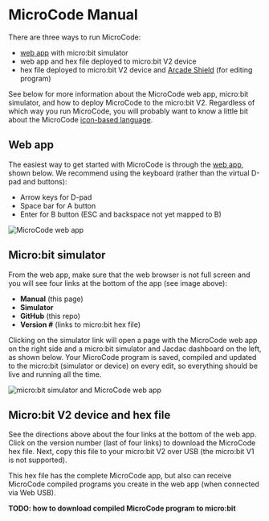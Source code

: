 # MicroCode Manual

There are three ways to run MicroCode:

-   [web app](https://microsoft.github.io/microcode) with micro:bit simulator
-   web app and hex file deployed to micro:bit V2 device
-   hex file deployed to micro:bit V2 device and [Arcade Shield](https://www.kittenbot.cc/products/newbit-arcade-shield) (for editing program)

See below for more information about the MicroCode web app, micro:bit simulator, and how to deploy MicroCode to the micro:bit V2. Regardless of which way you run MicroCode, you will probably want to know a little bit about the MicroCode [icon-based language](./language.md).

## Web app

The easiest way to get started with MicroCode is through the [web app](https://microsoft.github.io/microcode), shown below. We recommend using the keyboard (rather than the virtual D-pad and buttons):

-   Arrow keys for D-pad
-   Space bar for A button
-   Enter for B button (ESC and backspace not yet mapped to B)

![MicroCode web app](./images/webApp.jpg)

## Micro:bit simulator

From the web app, make sure that the web browser is not full screen and you will see four links at the bottom of the app (see image above):

-   **Manual** (this page)
-   **Simulator**
-   **GitHub** (this repo)
-   **Version #** (links to micro:bit hex file)

Clicking on the simulator link will open a page with the MicroCode web app on the right side and a micro:bit simulator and Jacdac dashboard on the left, as shown below. Your MicroCode program is saved, compiled and updated to the micro:bit (simulator or device) on every edit, so everything should be live and running all the time.

![micro:bit simulator and MicroCode web app](./images/webAppSimulators.jpg)

## Micro:bit V2 device and hex file

See the directions above about the four links at the bottom of the web app. Click on the version number (last of four links) to download the MicroCode hex file. Next, copy this file to your micro:bit V2 over USB (the micro:bit V1 is not supported).

This hex file has the complete MicroCode app, but also can receive MicroCode compiled programs you create in the web app (when connected via Web USB).

**TODO: how to download compiled MicroCode program to micro:bit**

